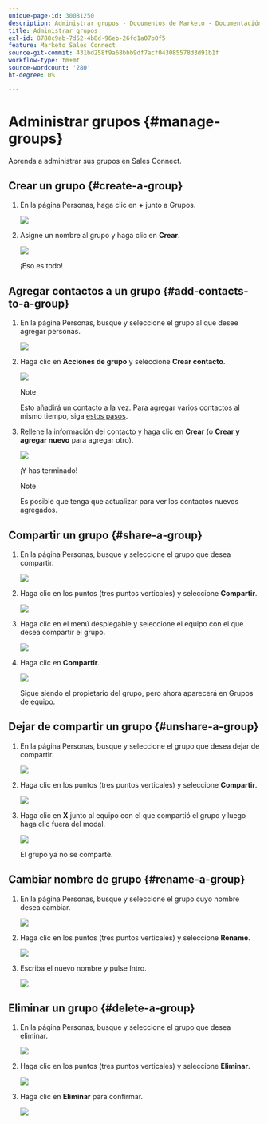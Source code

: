 ```yaml
---
unique-page-id: 30081250
description: Administrar grupos - Documentos de Marketo - Documentación del producto
title: Administrar grupos
exl-id: 8788c9ab-7d52-4b8d-96eb-26fd1a07b0f5
feature: Marketo Sales Connect
source-git-commit: 431bd258f9a68bbb9df7acf043085578d3d91b1f
workflow-type: tm+mt
source-wordcount: '280'
ht-degree: 0%

---
```


# Administrar grupos {#manage-groups}

Aprenda a administrar sus grupos en Sales Connect.

## Crear un grupo {#create-a-group}

1. En la página Personas, haga clic en **+** junto a Grupos.

   ![](assets/one-4.png)

1. Asigne un nombre al grupo y haga clic en **Crear**.

   ![](assets/two-3.png)

   ¡Eso es todo!

## Agregar contactos a un grupo {#add-contacts-to-a-group}

1. En la página Personas, busque y seleccione el grupo al que desee agregar personas.

   ![](assets/three-3.png)

1. Haga clic en **Acciones de grupo** y seleccione **Crear contacto**.

   ![](assets/four-3.png)

   >[!NOTE]
   >
   >Esto añadirá un contacto a la vez. Para agregar varios contactos al mismo tiempo, siga [estos pasos](/help/marketo/product-docs/marketo-sales-connect/people/managing-contacts/import-contacts-via-csv.md).

1. Rellene la información del contacto y haga clic en **Crear** (o **Crear y agregar nuevo** para agregar otro).

   ![](assets/five-3.png)

   ¡Y has terminado!

   >[!NOTE]
   >
   >Es posible que tenga que actualizar para ver los contactos nuevos agregados.

## Compartir un grupo {#share-a-group}

1. En la página Personas, busque y seleccione el grupo que desea compartir.

   ![](assets/six.png)

1. Haga clic en los puntos (tres puntos verticales) y seleccione **Compartir**.

   ![](assets/seven.png)

1. Haga clic en el menú desplegable y seleccione el equipo con el que desea compartir el grupo.

   ![](assets/eight.png)

1. Haga clic en **Compartir**.

   ![](assets/nine.png)

   Sigue siendo el propietario del grupo, pero ahora aparecerá en Grupos de equipo.

## Dejar de compartir un grupo {#unshare-a-group}

1. En la página Personas, busque y seleccione el grupo que desea dejar de compartir.

   ![](assets/ten.png)

1. Haga clic en los puntos (tres puntos verticales) y seleccione **Compartir**.

   ![](assets/eleven.png)

1. Haga clic en **X** junto al equipo con el que compartió el grupo y luego haga clic fuera del modal.

   ![](assets/twelve.png)

   El grupo ya no se comparte.

## Cambiar nombre de grupo {#rename-a-group}

1. En la página Personas, busque y seleccione el grupo cuyo nombre desea cambiar.

   ![](assets/six.png)

1. Haga clic en los puntos (tres puntos verticales) y seleccione **Rename**.

   ![](assets/thirteen.png)

1. Escriba el nuevo nombre y pulse Intro.

   ![](assets/fourteen.png)

## Eliminar un grupo {#delete-a-group}

1. En la página Personas, busque y seleccione el grupo que desea eliminar.

   ![](assets/fifteen.png)

1. Haga clic en los puntos (tres puntos verticales) y seleccione **Eliminar**.

   ![](assets/sixteen.png)

1. Haga clic en **Eliminar** para confirmar.

   ![](assets/seventeen.png)
